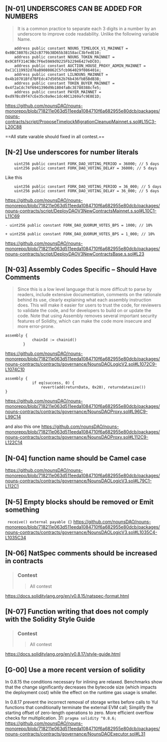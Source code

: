## [N-01] UNDERSCORES CAN BE ADDED FOR NUMBERS
> It is a common practice to separate each 3 digits in a number by an underscore to improve code readability. Unlike the following variable Name.
```
    address public constant NOUNS_TIMELOCK_V1_MAINNET = 0x0BC3807Ec262cB779b38D65b38158acC3bfedE10;
    address public constant NOUNS_TOKEN_MAINNET = 0x9C8fF314C9Bc7F6e59A9d9225Fb22946427eDC03;
    address public constant AUCTION_HOUSE_PROXY_ADMIN_MAINNET = 0xC1C119932d78aB9080862C5fcb964029f086401e;
    address public constant LILNOUNS_MAINNET = 0x4b10701Bfd7BFEdc47d50562b76b436fbB5BdB3B;
    address public constant TOKEN_BUYER_MAINNET = 0x4f2aCdc74f6941390d9b1804faBc3E780388cfe5;
    address public constant PAYER_MAINNET = 0xd97Bcd9f47cEe35c0a9ec1dc40C1269afc9E8E1D;
```

https://github.com/nounsDAO/nouns-monorepo/blob/718211e063d511eeda1084710f6a682955e80dcb/packages/nouns-contracts/script/ProposeTimelockMigrationCleanupMainnet.s.sol#L15C3-L20C88

==All state varable should fixed in all contest.==

## [N-2] Use underscores for number literals
```
    uint256 public constant FORK_DAO_VOTING_PERIOD = 36000; // 5 days
    uint256 public constant FORK_DAO_VOTING_DELAY = 36000; // 5 days
```

Like this
```
    uint256 public constant FORK_DAO_VOTING_PERIOD = 36_000; // 5 days
    uint256 public constant FORK_DAO_VOTING_DELAY = 36_000; // 5 days
```
https://github.com/nounsDAO/nouns-monorepo/blob/718211e063d511eeda1084710f6a682955e80dcb/packages/nouns-contracts/script/DeployDAOV3NewContractsMainnet.s.sol#L10C1-L11C69

```
- uint256 public constant FORK_DAO_QUORUM_VOTES_BPS = 1000; // 10%

+ uint256 public constant FORK_DAO_QUORUM_VOTES_BPS = 1_000; // 10%
```
https://github.com/nounsDAO/nouns-monorepo/blob/718211e063d511eeda1084710f6a682955e80dcb/packages/nouns-contracts/script/DeployDAOV3NewContractsBase.s.sol#L23

## [N-03] Assembly Codes Specific – Should Have Comments
>Since this is a low level language that is more difficult to parse by readers, include extensive documentation, comments on the rationale behind its use, clearly explaining what each assembly instruction does.
>This will make it easier for users to trust the code, for reviewers to validate the code, and for developers to build on or update the code.
>Note that using Assembly removes several important security features of Solidity, which can make the code more insecure and more error-prone.

```
assembly {
            chainId := chainid()
        }
```
https://github.com/nounsDAO/nouns-monorepo/blob/718211e063d511eeda1084710f6a682955e80dcb/packages/nouns-contracts/contracts/governance/NounsDAOLogicV2.sol#L1072C9-L1074C10

```
assembly {
            if eq(success, 0) {
                revert(add(returnData, 0x20), returndatasize())
}
```
https://github.com/nounsDAO/nouns-monorepo/blob/718211e063d511eeda1084710f6a682955e80dcb/packages/nouns-contracts/contracts/governance/NounsDAOProxy.sol#L96C9-L99C14

and also this one
https://github.com/nounsDAO/nouns-monorepo/blob/718211e063d511eeda1084710f6a682955e80dcb/packages/nouns-contracts/contracts/governance/NounsDAOProxy.sol#L112C9-L122C14

## [N-04]  function name should be Camel case
https://github.com/nounsDAO/nouns-monorepo/blob/718211e063d511eeda1084710f6a682955e80dcb/packages/nouns-contracts/contracts/governance/NounsDAOLogicV3.sol#L79C1-L112C1

## [N-5] Empty blocks should be removed or Emit something
` receive() external payable {}`
https://github.com/nounsDAO/nouns-monorepo/blob/718211e063d511eeda1084710f6a682955e80dcb/packages/nouns-contracts/contracts/governance/NounsDAOLogicV3.sol#L1035C4-L1035C34


## [N-06] NatSpec comments should be increased in contracts
> ### Contest
>>All contest 

https://docs.soliditylang.org/en/v0.8.15/natspec-format.html

## [N-07] Function writing that does not comply with the Solidity Style Guide
> ### Contest
>>All contest 

https://docs.soliditylang.org/en/v0.8.17/style-guide.html

## [G-00] Use a more recent version of solidity
In 0.8.15 the conditions necessary for inlining are relaxed. Benchmarks show that the change significantly decreases the bytecode size (which impacts the deployment cost) while the effect on the runtime gas usage is smaller.

In 0.8.17 prevent the incorrect removal of storage writes before calls to Yul functions that conditionally terminate the external EVM call; Simplify the starting offset of zero-length operations to zero. More efficient overflow checks for multiplication.
31: `pragma solidity ^0.8.6;`
https://github.com/nounsDAO/nouns-monorepo/blob/718211e063d511eeda1084710f6a682955e80dcb/packages/nouns-contracts/contracts/governance/NounsDAOExecutor.sol#L31
